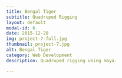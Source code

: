 ```yaml
---
title: Bengal Tiger
subtitle: Quadruped Rigging
layout: default
modal-id: 6
date: 2015-12-20
img: project-7-full.jpg
thumbnail: project-7.jpg
alt: Bengal Tiger 
category: Web Development
description: Quadruped rigging using maya.

---
```

